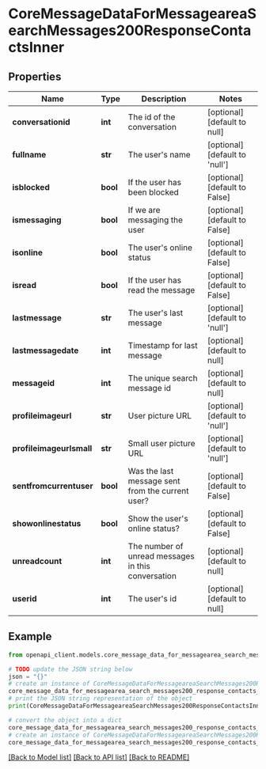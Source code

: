 # CoreMessageDataForMessageareaSearchMessages200ResponseContactsInner


## Properties

Name | Type | Description | Notes
------------ | ------------- | ------------- | -------------
**conversationid** | **int** | The id of the conversation | [optional] [default to null]
**fullname** | **str** | The user&#39;s name | [optional] [default to 'null']
**isblocked** | **bool** | If the user has been blocked | [optional] [default to False]
**ismessaging** | **bool** | If we are messaging the user | [optional] [default to False]
**isonline** | **bool** | The user&#39;s online status | [optional] [default to False]
**isread** | **bool** | If the user has read the message | [optional] [default to False]
**lastmessage** | **str** | The user&#39;s last message | [optional] [default to 'null']
**lastmessagedate** | **int** | Timestamp for last message | [optional] [default to null]
**messageid** | **int** | The unique search message id | [optional] [default to null]
**profileimageurl** | **str** | User picture URL | [optional] [default to 'null']
**profileimageurlsmall** | **str** | Small user picture URL | [optional] [default to 'null']
**sentfromcurrentuser** | **bool** | Was the last message sent from the current user? | [optional] [default to False]
**showonlinestatus** | **bool** | Show the user&#39;s online status? | [optional] [default to False]
**unreadcount** | **int** | The number of unread messages in this conversation | [optional] [default to null]
**userid** | **int** | The user&#39;s id | [optional] [default to null]

## Example

```python
from openapi_client.models.core_message_data_for_messagearea_search_messages200_response_contacts_inner import CoreMessageDataForMessageareaSearchMessages200ResponseContactsInner

# TODO update the JSON string below
json = "{}"
# create an instance of CoreMessageDataForMessageareaSearchMessages200ResponseContactsInner from a JSON string
core_message_data_for_messagearea_search_messages200_response_contacts_inner_instance = CoreMessageDataForMessageareaSearchMessages200ResponseContactsInner.from_json(json)
# print the JSON string representation of the object
print(CoreMessageDataForMessageareaSearchMessages200ResponseContactsInner.to_json())

# convert the object into a dict
core_message_data_for_messagearea_search_messages200_response_contacts_inner_dict = core_message_data_for_messagearea_search_messages200_response_contacts_inner_instance.to_dict()
# create an instance of CoreMessageDataForMessageareaSearchMessages200ResponseContactsInner from a dict
core_message_data_for_messagearea_search_messages200_response_contacts_inner_from_dict = CoreMessageDataForMessageareaSearchMessages200ResponseContactsInner.from_dict(core_message_data_for_messagearea_search_messages200_response_contacts_inner_dict)
```
[[Back to Model list]](../README.md#documentation-for-models) [[Back to API list]](../README.md#documentation-for-api-endpoints) [[Back to README]](../README.md)


